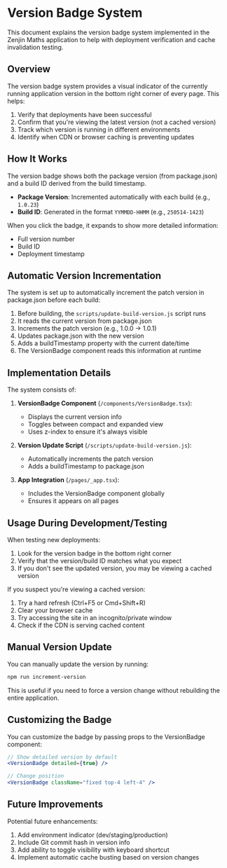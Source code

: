 # Version Badge System

This document explains the version badge system implemented in the Zenjin Maths application to help with deployment verification and cache invalidation testing.

## Overview

The version badge system provides a visual indicator of the currently running application version in the bottom right corner of every page. This helps:

1. Verify that deployments have been successful
2. Confirm that you're viewing the latest version (not a cached version)
3. Track which version is running in different environments
4. Identify when CDN or browser caching is preventing updates

## How It Works

The version badge shows both the package version (from package.json) and a build ID derived from the build timestamp. 

- **Package Version**: Incremented automatically with each build (e.g., `1.0.23`)
- **Build ID**: Generated in the format `YYMMDD-HHMM` (e.g., `250514-1423`)

When you click the badge, it expands to show more detailed information:
- Full version number
- Build ID
- Deployment timestamp

## Automatic Version Incrementation

The system is set up to automatically increment the patch version in package.json before each build:

1. Before building, the `scripts/update-build-version.js` script runs
2. It reads the current version from package.json
3. Increments the patch version (e.g., 1.0.0 → 1.0.1)
4. Updates package.json with the new version
5. Adds a buildTimestamp property with the current date/time
6. The VersionBadge component reads this information at runtime

## Implementation Details

The system consists of:

1. **VersionBadge Component** (`/components/VersionBadge.tsx`):
   - Displays the current version info
   - Toggles between compact and expanded view
   - Uses z-index to ensure it's always visible

2. **Version Update Script** (`/scripts/update-build-version.js`):
   - Automatically increments the patch version
   - Adds a buildTimestamp to package.json

3. **App Integration** (`/pages/_app.tsx`):
   - Includes the VersionBadge component globally
   - Ensures it appears on all pages

## Usage During Development/Testing

When testing new deployments:

1. Look for the version badge in the bottom right corner
2. Verify that the version/build ID matches what you expect
3. If you don't see the updated version, you may be viewing a cached version

If you suspect you're viewing a cached version:

1. Try a hard refresh (Ctrl+F5 or Cmd+Shift+R)
2. Clear your browser cache
3. Try accessing the site in an incognito/private window
4. Check if the CDN is serving cached content

## Manual Version Update

You can manually update the version by running:

```bash
npm run increment-version
```

This is useful if you need to force a version change without rebuilding the entire application.

## Customizing the Badge

You can customize the badge by passing props to the VersionBadge component:

```jsx
// Show detailed version by default
<VersionBadge detailed={true} />

// Change position
<VersionBadge className="fixed top-4 left-4" />
```

## Future Improvements

Potential future enhancements:

1. Add environment indicator (dev/staging/production)
2. Include Git commit hash in version info
3. Add ability to toggle visibility with keyboard shortcut
4. Implement automatic cache busting based on version changes